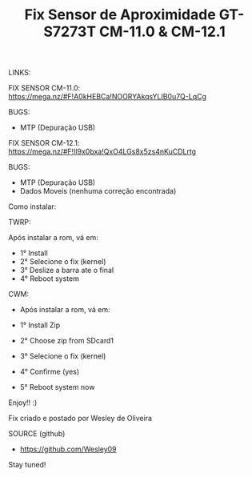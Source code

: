 ﻿---
title: Fix Sensor de Aproximidade GT-S7273T CM-11.0 & CM-12.1
---


LINKS:

FIX SENSOR CM-11.0: https://mega.nz/#F!A0kHEBCa!NOORYAkqsYLIB0u7Q-LqCg

BUGS:

   - MTP (Depuração USB)

FIX SENSOR CM-12.1: https://mega.nz/#F!Il9x0bxa!QxO4LGs8x5zs4nKuCDLrtg

BUGS:

   - MTP (Depuração USB)
   - Dados Moveis (nenhuma correção encontrada)


Como instalar:

TWRP:

Após instalar a rom, vá em:

  - 1° Install
  - 2° Selecione o fix (kernel)
  - 3° Deslize a barra ate o final
  - 4° Reboot system

CWM:

 - Após instalar a rom, vá em:

  - 1° Install Zip
  - 2° Choose zip from SDcard1
  - 3° Selecione o fix (kernel)
  - 4° Confirme (yes)
  - 5° Reboot system now


Enjoy!! :)

Fix criado e postado por Wesley de Oliveira 


SOURCE (github)

   - https://github.com/Wesley09

Stay tuned!
